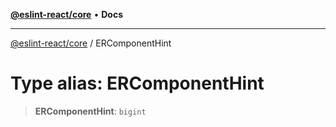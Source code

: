 [**@eslint-react/core**](../README.md) • **Docs**

***

[@eslint-react/core](../README.md) / ERComponentHint

# Type alias: ERComponentHint

> **ERComponentHint**: `bigint`
